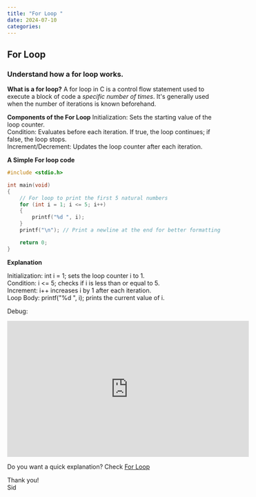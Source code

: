 ```yaml
---
title: "For Loop "
date: 2024-07-10
categories:
---
```


## For Loop
### Understand how a for loop works.

**What is a for loop?**
A for loop in C is a control flow statement used to execute a block of code a _specific number of times_. 
It's generally used when the number of iterations is known beforehand.

**Components of the For Loop**
Initialization: Sets the starting value of the loop counter.<br>
Condition: Evaluates before each iteration. If true, the loop continues; if false, the loop stops.<br>
Increment/Decrement: Updates the loop counter after each iteration.<br>

**A Simple For loop code**
```c
#include <stdio.h>

int main(void)
{
    // For loop to print the first 5 natural numbers
    for (int i = 1; i <= 5; i++)
    {
        printf("%d ", i);
    }
    printf("\n"); // Print a newline at the end for better formatting

    return 0;
}
```
**Explanation**

Initialization: int i = 1; sets the loop counter i to 1.<br>
Condition: i <= 5; checks if i is less than or equal to 5.<br>
Increment: i++ increases i by 1 after each iteration.<br>
Loop Body: printf("%d ", i); prints the current value of i.<br>

Debug:
<iframe width="560" height="315" src="https://www.youtube.com/embed/eVRiVukueD0?si=GLv67fMHNEdHNtRt" title="YouTube video player" frameborder="0" allow="accelerometer; autoplay; clipboard-write; encrypted-media; gyroscope; picture-in-picture; web-share" referrerpolicy="strict-origin-when-cross-origin" allowfullscreen></iframe>

Do you want a quick explanation?
Check [For Loop](https://youtu.be/b4DPj0XAfSg)

Thank you! <br>
Sid





